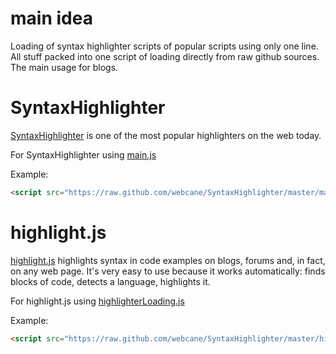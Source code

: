 main idea
=================
Loading of syntax highlighter scripts of popular scripts using only one line.
All stuff packed into one script of loading directly from raw github sources.
The main usage for blogs.


SyntaxHighlighter
=================
[SyntaxHighlighter](https://github.com/alexgorbatchev/SyntaxHighlighter "SyntaxHighlighter on GitHub")
 is one of the most popular highlighters on the web today.  


For SyntaxHighlighter using [main.js](https://github.com/webcane/SyntaxHighlighter/blob/master/main.js)

Example:
```html
<script src="https://raw.github.com/webcane/SyntaxHighlighter/master/main.js" type="text/javascript"></script>
```

highlight.js
=================
[highlight.js](https://github.com/isagalaev/highlight.js "highlight.js on GitHub") highlights syntax in code examples on blogs, forums and, in fact, on any web page. It's very easy to use because it works automatically: finds blocks of code, detects a language, highlights it.


For highlight.js using [highlighterLoading.js](https://github.com/webcane/SyntaxHighlighter/blob/master/highlighterLoading.js)

Example:
```html
<script src="https://raw.github.com/webcane/SyntaxHighlighter/master/highlighterLoading.js" type="text/javascript"></script>
```
